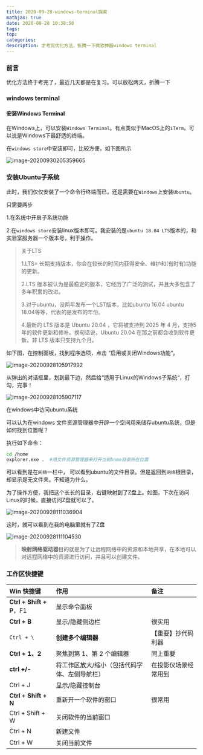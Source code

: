 ```yaml
---
title: 2020-09-28-windows-terminal探索
mathjax: true
date: 2020-09-28 10:38:58
tags:
top:
categories:
description: 才考完优化方法，折腾一下微软神器windows terminal
---
```


### 前言

优化方法终于考完了，最近几天都是在复习。可以放松两天，折腾一下



### windows terminal



#### 安装Windows Terminal



在Windows上，可以安装`Windows Terminal`。有点类似于MacOS上的`iTerm`，可以说是Windows下最舒适的终端。

在`windows store`中安装即可，比较方便，如下图所示

![image-20200930205359665](https://i.loli.net/2020/09/30/KLziDFhWNBg9qYR.png)





### 安装Ubuntu子系统

此时，我们仅仅安装了一个命令行终端而已，还是需要在`Windows`上安装`Ubuntu`。

只需要两步

1.在系统中开启子系统功能

2.在`windows store`安装linux版本即可。我安装的是`ubuntu 18.04 LTS`版本的，和实验室服务器一个版本号，利于操作。



> 关于LTS
>
> 1.LTS= 长期支持版本，你会在较长的时间内获得安全、维护和(有时有)功能的更新。
>
> 2.LTS 版本被认为是最稳定的版本，它经历了广泛的测试，并且大多包含了多年积累的改进。
>
> 3.对于ubuntu，没两年发布一个LST版本，比如ubuntu 16.04  ubuntu 18.04等等，代表的是发布的年份。
>
> 4.最新的 LTS 版本是 Ubuntu 20.04 ，它将被支持到 2025 年 4 月，支持5年的软件更新和修补。换句话说，Ubuntu 20.04 在那之前都会收到软件更新。非 LTS 版本只支持九个月。



如下图，在控制面板，找到程序选项，点击  “启用或关闭Windows功能”。

![image-20200928105917992](https://i.loli.net/2020/09/28/KQ3LocsNrBxiRf5.png)

从弹出的对话框里，划到最下边，然后给“适用于Linux的Windows子系统“，打勾，完事！

![image-20200928105907117](https://i.loli.net/2020/09/28/HPVhtscoGj8iCRA.png)



在windows中访问ubuntu系统

可以认为在windows 文件资源管理器中开辟一个空间用来储存ubuntu系统，但是如何找到位置呢？

执行如下命令：

```bash
cd /home  
explorer.exe .  #用文件资源管理器来打开当前home目录所在位置
```



可以看到是在`网络`一栏中， 可以看到ubuntu的文件目录。但是返回到`网络`根目录，却显示是无文件夹。不知道为什么。 

为了操作方便，我把这个长长的目录，右键映射到了Z盘上。如图，下次在访问Linux的时候，直接访问Z盘就可以了。

![image-20200928111036904](https://i.loli.net/2020/09/28/XqMOBfSKRkwHC93.png)



这时，就可以看到在我的电脑里就有了Z盘

![image-20200928111104530](https://i.loli.net/2020/09/28/V9MFRujrqgl46me.png)

>  **映射网络驱动器**目的就是为了让远程网络中的资源和本地共享，在本地可以对远程网络中的资源进行访问，并且可以创建文件。





### 工作区快捷键



| Win 快捷键               | 作用                                          | 备注                 |
| :----------------------- | :-------------------------------------------- | :------------------- |
| **Ctrl + Shift + P**，F1 | 显示命令面板                                  |                      |
| **Ctrl + B**             | 显示/隐藏侧边栏                               | 很实用               |
| `Ctrl + \`               | **创建多个编辑器**                            | 【重要】抄代码利器   |
| **Ctrl + 1、2**          | 聚焦到第 1、第 2 个编辑器                     | 同上重要             |
| **ctrl +/-**             | 将工作区放大/缩小（包括代码字体、左侧导航栏） | 在投影仪场景经常用到 |
| Ctrl + J                 | 显示/隐藏控制台                               |                      |
| **Ctrl + Shift + N**     | 重新开一个软件的窗口                          | 很常用               |
| Ctrl + Shift + W         | 关闭软件的当前窗口                            |                      |
| Ctrl + N                 | 新建文件                                      |                      |
| Ctrl + W                 | 关闭当前文件                                  |                      |